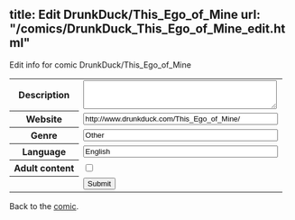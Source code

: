 title: Edit DrunkDuck/This_Ego_of_Mine
url: "/comics/DrunkDuck_This_Ego_of_Mine_edit.html"
---
Edit info for comic DrunkDuck/This_Ego_of_Mine

<form name="comic" action="http://gaepostmail.appspot.com/comic/" method="post">
<table class="comicinfo">
<tr>
<th>Description</th><td><textarea name="description" cols="40" rows="3"></textarea></td>
</tr>
<tr>
<th>Website</th><td><input type="text" name="url" value="http://www.drunkduck.com/This_Ego_of_Mine/" size="40"/></td>
</tr>
<tr>
<th>Genre</th><td><input type="text" name="genre" value="Other" size="40"/></td>
</tr>
<tr>
<th>Language</th><td><input type="text" name="language" value="English" size="40"/></td>
</tr>
<tr>
<th>Adult content</th><td><input type="checkbox" name="adult" value="adult" /></td>
</tr>
<tr>
<th></th><td>
<input type="hidden" name="comic" value="DrunkDuck_This_Ego_of_Mine" />
<input type="submit" name="submit" value="Submit" />
</td>
</tr>
</table>
</form>

Back to the [comic](DrunkDuck_This_Ego_of_Mine.html).
